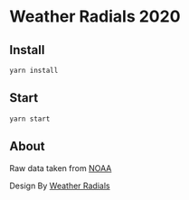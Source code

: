 # Weather Radials 2020

## Install

`yarn install`

## Start

`yarn start`

## About

Raw data taken from [NOAA](https://www.ncei.noaa.gov/maps/daily/)

Design By [Weather Radials](http://www.weather-radials.com/)
